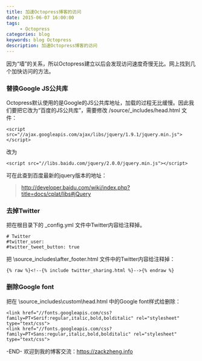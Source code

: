 ```yaml
---
title: 加速Octopress博客的访问
date: 2015-06-07 16:00:00
tags: 
     - Octopress
categories: blog
keywords: blog Octopress
description: 加速Octopress博客的访问
---
```


因为“墙”的关系，所以Octopress建立以后会发现访问速度奇慢无比。网上找到几个加快访问的方法。

### 替换Google JS公共库

Octopress默认使用的是Google的JS公共库地址，加载的过程无比缓慢。因此我们要把它改为“百度的JS公共库”，需要修改 /source/_includes/head.html 文件：

```
<script src="//ajax.googleapis.com/ajax/libs/jquery/1.9.1/jquery.min.js"></script>
```

改为

```
<script src="//libs.baidu.com/jquery/2.0.0/jquery.min.js"></script>
```

可在此查到百度最新的jquery版本的地址：

> <http://developer.baidu.com/wiki/index.php?title=docs/cplat/libs#jQuery>

### 去掉Twitter

把在根目录下的 _config.yml 文件中Twitter内容给注释掉。

```
# Twitter
#twitter_user:
#twitter_tweet_button: true
```

把 \source\_includes\after_footer.html 文件中的Twitter内容给注释掉：

```
{% raw %}<!--{% include twitter_sharing.html %}-->{% endraw %}
```

### 删除Google font

把在 \source\_includes\custom\head.html 中的Google font样式给删除：

```
<link href="//fonts.googleapis.com/css?family=PT+Serif:regular,italic,bold,bolditalic" rel="stylesheet" type="text/css">
<link href="//fonts.googleapis.com/css?family=PT+Sans:regular,italic,bold,bolditalic" rel="stylesheet" type="text/css">
```



-END-
欢迎到我的博客交流：https://zackzheng.info